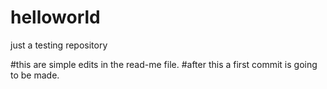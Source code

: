 # helloworld
just a testing repository

#this are simple edits in the read-me file.
#after this a first commit is going to be made. 

